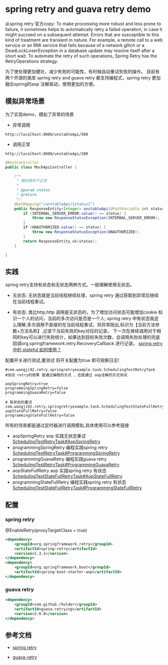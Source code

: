 # spring retry and guava retry demo

从spring retry 官方copy:
To make processing more robust and less prone to failure, it sometimes helps to automatically retry a failed operation, in case it might succeed on a subsequent attempt. Errors that are susceptible to this kind of treatment are transient in nature. For example, a remote call to a web service or an RMI service that fails because of a network glitch or a DeadLockLoserException in a database update may resolve itself after a short wait. To automate the retry of such operations, Spring Retry has the RetryOperations strategy. 

为了使处理更加健壮，减少失败的可能性，有时候自动重试失败的操作。
目前有两个开源的类库 spring retry and guava retry 都支持编程式，spring retry 更加融合spring的aop 注解驱动，使用更加的方便。

## 模拟异常场景

为了实现demo，模拟了异常的场景
* 异常调用
```text
http://localhost:8080/unstableApi/500
```
* 调用正常
```text
http://localhost:8080/unstableApi/200
```
```java
@RestController
public class MockApiController {

    /**
     * 模拟服务不正常
     *
     * @param status
     * @return
     */
    @GetMapping("/unstableApi/{status}")
    public ResponseEntity<Integer> unstableApi(@PathVariable int status) {
        if (INTERNAL_SERVER_ERROR.value() == status) {
            throw new ResponseStatusException(INTERNAL_SERVER_ERROR);
        }
        if (UNAUTHORIZED.value() == status) {
            throw new ResponseStatusException(UNAUTHORIZED);
        }
        return ResponseEntity.ok(status);
    }

}
```

## 实践

spring retry支持有状态和无状态两种方式。一般理解使用无状态。
* 无状态:
无状态就是当前线程继续处理，spring retry 通过获取到异常后继续在当前线程重试。

* 有状态: 
类比http,http 调用是无状态的，为了增加访问状态可能增加cookie 标识一个人的访问，当前的多次访问是否是一个人;
spring retry 中有状态我这么理解,多次调用不直接的在当前线程重试，将异常抛出,标识为【当前方法参数+方法名称】,记录下当前失败的key对应的记录。
下一次在继续调用对于相同的key可以进行失败统计，如果达到目标失败次数，会调用失败处理的兜底回调org.springframework.retry.RecoveryCallback 进行记录。
[spring retry 中的 stateful 如何使用？](https://www.zhihu.com/question/265289234/answer/952517156)

配置开关进行测试,要测试 将开关配置为true 即可观察日志!
```properties
#com.wangji92.retry.springretryexample.task.SchedulingTestRetryTask
#测试 retry的效果 是通过编程的方式 、还是通过 aop注解的方式测试

aopSpringRetry=true
programmingSpringRetry=false
programmingGuavaRetry=false

# 有状态的重试  com.wangji92.retry.springretryexample.task.SchedulingTestStateFullRetryTask
aopStateFullRetry=false
programmingStateFullRetry=false
```
所有的场景都是通过定时器进行调用模拟,具体使用可以参考链接

* aopSpringRetry  aop 实践无状态重试
[SchedulingTestRetryTask#AopSpringRetry](https://github.com/WangJi92/spring-retry-example/blob/master/src/main/java/com/wangji92/retry/springretryexample/task/SchedulingTestRetryTask.java)
* programmingSpringRetry 编程实践spring retry
[SchedulingTestRetryTask#ProgrammingSpringRetry](https://github.com/WangJi92/spring-retry-example/blob/master/src/main/java/com/wangji92/retry/springretryexample/task/SchedulingTestRetryTask.java)
* programmingGuavaRetry 编程实践guava retry
[SchedulingTestRetryTask#ProgrammingGuavaRetry](https://github.com/WangJi92/spring-retry-example/blob/master/src/main/java/com/wangji92/retry/springretryexample/task/SchedulingTestRetryTask.java)
* aopStateFullRetry  aop 实践spring retry 有状态
[SchedulingTestStateFullRetryTask#AopStateFullRetry](https://github.com/WangJi92/spring-retry-example/blob/master/src/main/java/com/wangji92/retry/springretryexample/task/SchedulingTestStateFullRetryTask.java)
* programmingStateFullRetry 编程实践spring retry 有状态
[SchedulingTestStateFullRetryTask#ProgrammingStateFullRetry](https://github.com/WangJi92/spring-retry-example/blob/master/src/main/java/com/wangji92/retry/springretryexample/task/SchedulingTestStateFullRetryTask.java)

## 配置
### spring retry
@EnableRetry(proxyTargetClass = true)

```xml
<dependency>
    <groupId>org.springframework.retry</groupId>
    <artifactId>spring-retry</artifactId>
    <version>1.3.1</version>
</dependency>
<dependency>
    <groupId>org.springframework.boot</groupId>
    <artifactId>spring-boot-starter-aop</artifactId>
</dependency>
```

### guava retry

```xml
<dependency>
    <groupId>com.github.rholder</groupId>
    <artifactId>guava-retrying</artifactId>
    <version>2.0.0</version>
</dependency>
```
## 参考文档
* [spring retry](https://github.com/spring-projects/spring-retry)

* [guava-retry](https://github.com/rholder/guava-retrying)
